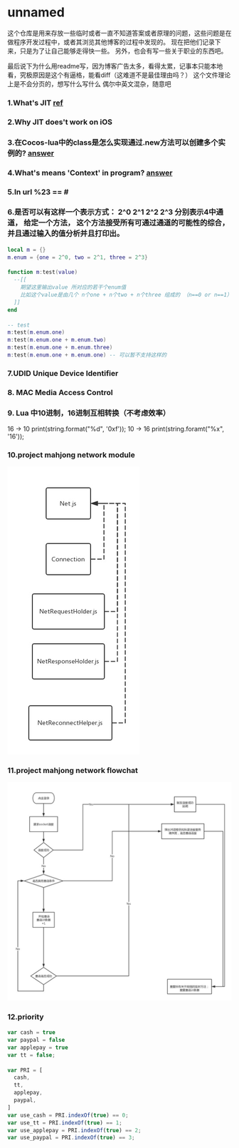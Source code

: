 # unnamed
这个仓库是用来存放一些临时或者一直不知道答案或者原理的问题，这些问题是在做程序开发过程中，或者其浏览其他博客的过程中发现的。
现在把他们记录下来，只是为了让自己能够走得快一些。
另外，也会有写一些关于职业的东西吧。

最后说下为什么用readme写，因为博客广告太多，看得太累，记事本只能本地看，究极原因是这个有逼格，能看diff（这难道不是最佳理由吗？）
这个文件理论上是不会分页的，想写什么写什么
偶尔中英文混杂，随意吧

### 1.What's JIT [ref](http://blog.reverberate.org/2012/12/hello-jit-world-joy-of-simple-jits.html)
### 2.Why JIT does't work on iOS
### 3.在Cocos-lua中的class是怎么实现通过.new方法可以创建多个实例的? [answer](/answer/%233.md)
### 4.What's means 'Context' in program? [answer](/answer/%234.md)
### 5.In url %23 == \#
### 6.是否可以有这样一个表示方式： 2^0 2^1 2^2 2^3 分别表示4中通道， 给定一个方法， 这个方法接受所有可通过通道的可能性的综合，并且通过输入的值分析并且打印出。
```lua
local m = {}
m.enum = {one = 2^0, two = 2^1, three = 2^3}

function m:test(value)
  --[[
    期望这里输出value 所对应的若干个enum值
    比如这个value是由几个 n个one + n个two + n个three 组成的 （n==0 or n==1）
  ]]
end

-- test
m:test(m.enum.one)
m:test(m.enum.one + m.enum.two)
m:test(m.enum.one + m.enum.three)
m:test(m.enum.one + m.enum.one) -- 可以暂不支持这样的
```


### 7.UDID Unique Device Identifier

### 8. MAC Media Access Control

### 9. Lua 中10进制，16进制互相转换（不考虑效率）
16 -> 10 print(string.format("%d", '0xf'));
10 -> 16 print(string.foramt("%x", '16'));

### 10.project mahjong network module
![img](./mahjong_network_module.jpg)
### 11.project mahjong network flowchat
![img](./mahjong_network_flowchart.jpg)

### 12.priority
```js
var cash = true
var paypal = false
var applepay = true
var tt = false;

var PRI = [
  cash,
  tt,
  applepay,
  paypal,
]
var use_cash = PRI.indexOf(true) == 0;
var use_tt = PRI.indexOf(true) == 1;
var use_applepay = PRI.indexOf(true) == 2;
var use_paypal = PRI.indexOf(true) == 3;
```

